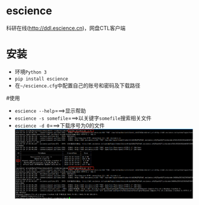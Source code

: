 # escience
科研在线(http://ddl.escience.cn)，网盘CTL客户端

# 安装  
* 环境`Python 3`
* `pip install escience`
* 在`~/escience.cfg`中配置自己的账号和密码及下载路径

#使用  
* `escience --help`===>显示帮助
* `escience -s somefile`===>以关键字`somefile`搜索相关文件
* `escience -d 0`===>下载序号为0的文件
![avatar](https://github.com/steinvenic/escience/blob/master/usage.png)
